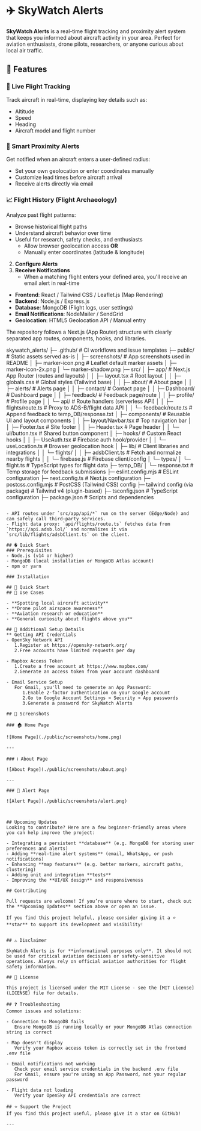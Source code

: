 # ✈️ SkyWatch Alerts

**SkyWatch Alerts** is a real-time flight tracking and proximity alert system that keeps you informed about aircraft activity in your area. Perfect for aviation enthusiasts, drone pilots, researchers, or anyone curious about local air traffic.


## 🚀 Features

### 📡 Live Flight Tracking
Track aircraft in real-time, displaying key details such as:
- Altitude
- Speed
- Heading
- Aircraft model and flight number

### 🔔 Smart Proximity Alerts
Get notified when an aircraft enters a user-defined radius:
- Set your own geolocation or enter coordinates manually
- Customize lead times before aircraft arrival
- Receive alerts directly via email

### 📈 Flight History (Flight Archaeology)
Analyze past flight patterns:
- Browse historical flight paths
- Understand aircraft behavior over time
- Useful for research, safety checks, and enthusiasts
   - Allow browser geolocation access **OR**
   - Manually enter coordinates (latitude & longitude)

2. **Configure Alerts**
3. **Receive Notifications**
   - When a matching flight enters your defined area, you'll receive an email alert in real-time

- **Frontend**: React / Tailwind CSS / Leaflet.js (Map Rendering)
- **Backend**: Node.js / Express.js
- **Database**: MongoDB (Flight logs, user settings)
- **Email Notifications**: NodeMailer / SendGrid
- **Geolocation**: HTML5 Geolocation API / Manual entry


The repository follows a Next.js (App Router) structure with clearly separated app routes, components, hooks, and libraries.

skywatch_alerts/
├─ .github/                      # CI workflows and issue templates
├─ public/                       # Static assets served as-is
│  ├─ screenshots/               # App screenshots used in README
│  ├─ marker-icon.png            # Leaflet default marker assets
│  ├─ marker-icon-2x.png
│  └─ marker-shadow.png
├─ src/
│  ├─ app/                       # Next.js App Router (routes and layouts)
│  │  ├─ layout.tsx              # Root layout
│  │  ├─ globals.css             # Global styles (Tailwind base)
│  │  ├─ about/                  # About page
│  │  ├─ alerts/                 # Alerts page
│  │  ├─ contact/                # Contact page
│  │  ├─ Dashboard/              # Dashboard page
│  │  ├─ feedback/               # Feedback page/route
│  │  ├─ profile/                # Profile page
│  │  └─ api/                    # Route handlers (serverless API)
│  │     ├─ flights/route.ts     # Proxy to ADS-B/flight data API
│  │     └─ feedback/route.ts    # Append feedback to temp_DB/response.txt
│  ├─ components/                # Reusable UI and layout components
│  │  ├─ layout/Navbar.tsx       # Top navigation bar
│  │  ├─ Footer.tsx              # Site footer
│  │  ├─ Header.tsx              # Page header
│  │  └─ ui/button.tsx           # Shared button component
│  ├─ hooks/                     # Custom React hooks
│  │  ├─ UseAuth.tsx             # Firebase auth hook/provider
│  │  └─ useLocation.ts          # Browser geolocation hook
│  ├─ lib/                       # Client libraries and integrations
│  │  └─ flights/
│  │     ├─ adsbClient.ts        # Fetch and normalize nearby flights
│  │     └─ firebase.js          # Firebase client/config
│  └─ types/
│     └─ flight.ts               # TypeScript types for flight data
├─ temp_DB/
│  └─ response.txt               # Temp storage for feedback submissions
├─ eslint.config.mjs             # ESLint configuration
├─ next.config.ts                # Next.js configuration
├─ postcss.config.mjs            # PostCSS (Tailwind CSS) config
├─ tailwind config (via package) # Tailwind v4 (plugin-based)
├─ tsconfig.json                 # TypeScript configuration
├─ package.json                  # Scripts and dependencies
```

- API routes under `src/app/api/*` run on the server (Edge/Node) and can safely call third-party services.
- Flight data proxy: `api/flights/route.ts` fetches data from `https://api.adsb.lol/` and normalizes it via `src/lib/flights/adsbClient.ts` on the client.

## � Quick Start
### Prerequisites
- Node.js (v14 or higher)
- MongoDB (local installation or MongoDB Atlas account)
- npm or yarn

### Installation

## 🚀 Quick Start
## 🧪 Use Cases

- **Spotting local aircraft activity**
- **Drone pilot airspace awareness**
- **Aviation research or education**
- **General curiosity about flights above you**

## 🔧 Additional Setup Details
** Getting API Credentials
- OpenSky Network API
   1.Register at https://opensky-network.org/
   2.Free accounts have limited requests per day

- Mapbox Access Token
   1.Create a free account at https://www.mapbox.com/
   2.Generate an access token from your account dashboard

- Email Service Setup
   For Gmail, you'll need to generate an App Password:
      1.Enable 2-factor authentication on your Google account
      2.Go to Google Account Settings > Security > App passwords
      3.Generate a password for SkyWatch Alerts

## 📸 Screenshots

### 🏠 Home Page

![Home Page](./public/screenshots/home.png)

---

### ℹ️ About Page

![About Page](./public/screenshots/about.png)

---

### 🚨 Alert Page

![Alert Page](./public/screenshots/alert.png)



## Upcoming Updates
Looking to contribute? Here are a few beginner-friendly areas where you can help improve the project:

- Integrating a persistent **database** (e.g. MongoDB for storing user preferences and alerts)
- Adding **real-time alert systems** (email, WhatsApp, or push notifications)
- Enhancing **map features** (e.g. better markers, aircraft paths, clustering)
- Adding unit and integration **tests**
- Improving the **UI/UX design** and responsiveness

## Contributing

Pull requests are welcome! If you’re unsure where to start, check out the **Upcoming Updates** section above or open an issue.

If you find this project helpful, please consider giving it a ⭐ **star** to support its development and visibility!


## ⚠️ Disclaimer

SkyWatch Alerts is for **informational purposes only**. It should not be used for critical aviation decisions or safety-sensitive operations. Always rely on official aviation authorities for flight safety information.

## 📄 License

This project is licensed under the MIT License - see the [MIT License](LICENSE) file for details.

## ❓ Troubleshooting
Common issues and solutions:

- Connection to MongoDB fails
   Ensure MongoDB is running locally or your MongoDB Atlas connection string is correct

- Map doesn't display
   Verify your Mapbox access token is correctly set in the frontend .env file

- Email notifications not working
   Check your email service credentials in the backend .env file
   For Gmail, ensure you're using an App Password, not your regular password

- Flight data not loading
   Verify your OpenSky API credentials are correct

## ⭐ Support the Project
If you find this project useful, please give it a star on GitHub!

---


